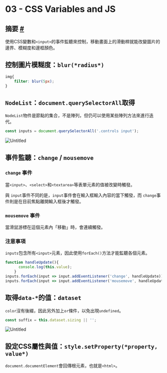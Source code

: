 # 03 - **CSS Variables and JS**

## 摘要 [#](https://alisone11.github.io/JavaScript30/03%20-%20CSS%20Variables/index-START.html)

使用CSS變數和`<input>`的事件監聽來控制，移動畫面上的滑動桿就能改變圖片的邊界、模糊度和邊框顏色。

## 控制圖片模糊度：`blur(*radius*)`

```css
img{
	filter: blur(5px);
}
```

## **`NodeList`**：`document.querySelectorAll`取得

`NodeList`物件是節點的集合，不是陣列，但仍可以使用某些陣列方法來進行迭代。

```jsx
const inputs = document.querySelectorAll('.controls input');
```

![Untitled](https://s3-us-west-2.amazonaws.com/secure.notion-static.com/32f9e0be-15fe-4507-862d-64b0a9483462/Untitled.png)

## 事件監聽：`change` / `mousemove`

### `change` 事件

當`<input>`、`<select>`和`<textarea>`等表單元素的值被改變時觸發。

與 `input`事件不同的是，`input`事件會在輸入框輸入內容的當下觸發，而 `change`事件則是在目前焦點離開輸入框後才觸發。

### `mousemove` 事件

當滑鼠游標在這個元素內「移動」時，會連續觸發。

### 注意事項

`inputs`包含所有`<input>`元素，因此使用`forEach()`方法才能監聽各個元素。

```jsx
function handleUpdate(){
      console.log(this.value);
    }
inputs.forEach(input => input.addEventListener('change', handleUpdate));
inputs.forEach(input => input.addEventListener('mousemove', handleUpdate));
```

## 取得`data-*`的值：`dataset`

`color`沒有後綴，因此另外加上`or`條件，以免出現`undefined`。

```jsx
const suffix = this.dataset.sizing || ''; 
```

![Untitled](https://s3-us-west-2.amazonaws.com/secure.notion-static.com/da403ab7-b6f5-46ab-9bf5-92caa72a6464/Untitled.png)

## 設定CSS屬性與值：`style.setProperty(*property, value*)`

`document.documentElement`會回傳根元素，也就是`<html>`。
